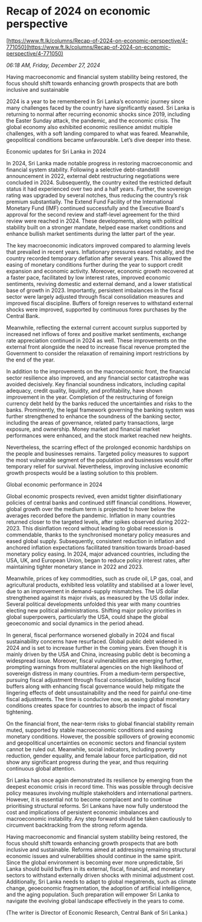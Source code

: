 # Recap of 2024 on economic perspective

[https://www.ft.lk/columns/Recap-of-2024-on-economic-perspective/4-771050](https://www.ft.lk/columns/Recap-of-2024-on-economic-perspective/4-771050)

*06:18 AM, Friday, December 27, 2024*

Having macroeconomic and financial system stability being restored, the focus should shift towards enhancing growth prospects that are both inclusive and sustainable

2024 is a year to be remembered in Sri Lanka’s economic journey since many challenges faced by the country have significantly eased. Sri Lanka is returning to normal after recurring economic shocks since 2019, including the Easter Sunday attack, the pandemic, and the economic crisis. The global economy also exhibited economic resilience amidst multiple challenges, with a soft landing compared to what was feared. Meanwhile, geopolitical conditions became unfavourable. Let’s dive deeper into these.

Economic updates for Sri Lanka in 2024

In 2024, Sri Lanka made notable progress in restoring macroeconomic and financial system stability. Following a selective debt-standstill announcement in 2022, external debt restructuring negotiations were concluded in 2024. Subsequently, the country exited the restricted default status it had experienced over two and a half years. Further, the sovereign rating was upgraded by several notches, thus reducing the country’s risk premium substantially. The Extend Fund Facility of the International Monetary Fund (IMF) continued successfully and the Executive Board's approval for the second review and staff-level agreement for the third review were reached in 2024. These developments, along with political stability built on a stronger mandate, helped ease market conditions and enhance bullish market sentiments during the latter part of the year.

The key macroeconomic indicators improved compared to alarming levels that prevailed in recent years. Inflationary pressures eased notably, and the country recorded temporary deflation after several years. This allowed the easing of monetary conditions further during the year to support credit expansion and economic activity. Moreover, economic growth recovered at a faster pace, facilitated by low interest rates, improved economic sentiments, reviving domestic and external demand, and a lower statistical base of growth in 2023. Importantly, persistent imbalances in the fiscal sector were largely adjusted through fiscal consolidation measures and improved fiscal discipline. Buffers of foreign reserves to withstand external shocks were improved, supported by continuous forex purchases by the Central Bank.

Meanwhile, reflecting the external current account surplus supported by increased net inflows of forex and positive market sentiments, exchange rate appreciation continued in 2024 as well. These improvements on the external front alongside the need to increase fiscal revenue prompted the Government to consider the relaxation of remaining import restrictions by the end of the year.

In addition to the improvements on the macroeconomic front, the financial sector resilience also improved, and any financial sector catastrophe was avoided decisively. Key financial soundness indicators, including capital adequacy, credit quality, liquidity, and profitability, have shown improvement in the year. Completion of the restructuring of foreign currency debt held by the banks reduced the uncertainties and risks to the banks. Prominently, the legal framework governing the banking system was further strengthened to enhance the soundness of the banking sector, including the areas of governance, related party transactions, large exposure, and ownership. Money market and financial market performances were enhanced, and the stock market reached new heights.

Nevertheless, the scarring effect of the prolonged economic hardships on the people and businesses remains. Targeted policy measures to support the most vulnerable segment of the population and businesses would offer temporary relief for survival. Nevertheless, improving inclusive economic growth prospects would be a lasting solution to this problem.

Global economic performance in 2024

Global economic prospects revived, even amidst tighter disinflationary policies of central banks and continued stiff financial conditions. However, global growth over the medium term is projected to hover below the averages recorded before the pandemic. Inflation in many countries returned closer to the targeted levels, after spikes observed during 2022-2023. This disinflation record without leading to global recession is commendable, thanks to the synchronised monetary policy measures and eased global supply. Subsequently, consistent reduction in inflation and anchored inflation expectations facilitated transition towards broad-based monetary policy easing. In 2024, major advanced countries, including the USA, UK, and European Union, began to reduce policy interest rates, after maintaining tighter monetary stance in 2022 and 2023.

Meanwhile, prices of key commodities, such as crude oil, LP gas, coal, and agricultural products, exhibited less volatility and stabilised at a lower level, due to an improvement in demand-supply mismatches. The US dollar strengthened against its major rivals, as measured by the US dollar index. Several political developments unfolded this year with many countries electing new political administrations. Shifting major policy priorities in global superpowers, particularly the USA, could shape the global geoeconomic and social dynamics in the period ahead.

In general, fiscal performance worsened globally in 2024 and fiscal sustainability concerns have resurfaced. Global public debt widened in 2024 and is set to increase further in the coming years. Even though it is mainly driven by the USA and China, increasing public debt is becoming a widespread issue. Moreover, fiscal vulnerabilities are emerging further, prompting warnings from multilateral agencies on the high likelihood of sovereign distress in many countries. From a medium-term perspective, pursuing fiscal adjustment through fiscal consolidation, building fiscal buffers along with enhancing fiscal governance would help mitigate the lingering effects of debt unsustainability and the need for painful one-time fiscal adjustments. The time is conducive now, as easing global monetary conditions creates space for countries to absorb the impact of fiscal tightening.

On the financial front, the near-term risks to global financial stability remain muted, supported by stable macroeconomic conditions and easing monetary conditions. However, the possible spillovers of growing economic and geopolitical uncertainties on economic sectors and financial system cannot be ruled out. Meanwhile, social indicators, including poverty reduction, gender equality, and female labour force participation, did not show any significant progress during the year, and thus requiring continuous global attention.

Sri Lanka has once again demonstrated its resilience by emerging from the deepest economic crisis in record time. This was possible through decisive policy measures involving multiple stakeholders and international partners. However, it is essential not to become complacent and to continue prioritising structural reforms. Sri Lankans have now fully understood the cost and implications of persistent economic imbalances and macroeconomic instability. Any step forward should be taken cautiously to circumvent backtracking from the strong reform agenda.

Having macroeconomic and financial system stability being restored, the focus should shift towards enhancing growth prospects that are both inclusive and sustainable. Reforms aimed at addressing remaining structural economic issues and vulnerabilities should continue in the same spirit. Since the global environment is becoming ever more unpredictable, Sri Lanka should build buffers in its external, fiscal, financial, and monetary sectors to withstand externally driven shocks with minimal adjustment cost. Additionally, Sri Lanka needs to adapt to global megatrends, such as climate change, geoeconomic fragmentation, the adoption of artificial intelligence, and the aging population. Such preparation will empower Sri Lanka to navigate the evolving global landscape effectively in the years to come.

(The writer is Director of Economic Research, Central Bank of Sri Lanka.)

